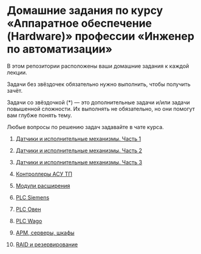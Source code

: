 # Домашние задания по курсу «Аппаратное обеспечение (Hardware)» профессии «Инженер по автоматизации»В этом репозитории расположены ваши домашние задания к каждой лекции. Задачи без звёздочек обязательно нужно выполнить, чтобы получить зачёт. Задачи со звёздочкой (*) — это дополнительные задачи и/или задачи повышенной сложности. Их выполнять не обязательно, но они помогут вам глубже понять тему.Любые вопросы по решению задач задавайте в чате курса.1. [Датчики и исполнительные механизмы. Часть 1](6.1/)  2. [Датчики и исполнительные механизмы. Часть 2](6.2/)3. [Датчики и исполнительные механизмы. Часть 3](6.3/)  4. [Контроллеры АСУ ТП](6.4/)5. [Модули расширения](6.5/)  6. [PLC Siemens](6.6/)7. [PLC Овен](6.7/)  8. [PLC Wago](6.8/)9. [АРМ, серверы, шкафы](6.9/)  10. [RAID и резервирование](6.10/)